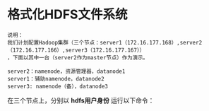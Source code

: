 格式化HDFS文件系统
=================================================================================
```
说明：
我们计划配置Hadoop集群（三个节点：server1（172.16.177.168）,server2（172.16.177.166）,server3（172.16.177.167））
，下面以其中一台（server2作为master节点）作为演示。

server2：namenode，资源管理器，datanode1
server1：辅助namenode，datanode2
server3: namenode（备），datanode3
```
在三个节点上，分别以 **hdfs用户身份** 运行以下命令：
```shell

```

